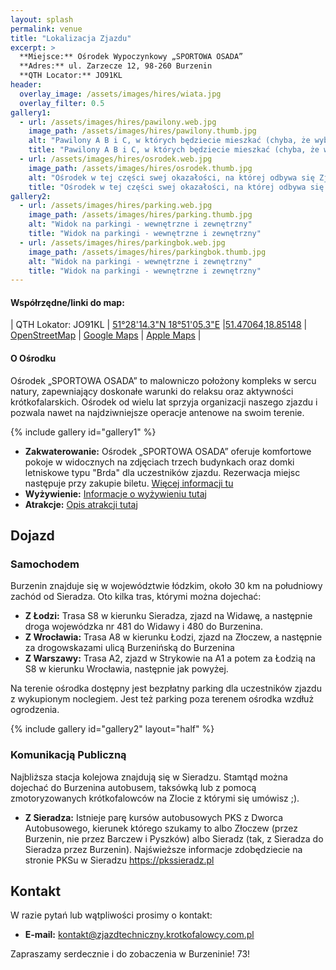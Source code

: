 ```yaml
---
layout: splash
permalink: venue
title: "Lokalizacja Zjazdu"
excerpt: >
  **Miejsce:** Ośrodek Wypoczynkowy „SPORTOWA OSADA”  
  **Adres:** ul. Zarzecze 12, 98-260 Burzenin  
  **QTH Locator:** JO91KL
header:
  overlay_image: /assets/images/hires/wiata.jpg
  overlay_filter: 0.5
gallery1:
  - url: /assets/images/hires/pawilony.web.jpg
    image_path: /assets/images/hires/pawilony.thumb.jpg
    alt: "Pawilony A B i C, w których będziecie mieszkać (chyba, że wybierzecie nocleg w domkach typu Brda)"
    title: "Pawilony A B i C, w których będziecie mieszkać (chyba, że wybierzecie nocleg w domkach typu Brda)"
  - url: /assets/images/hires/osrodek.web.jpg 
    image_path: /assets/images/hires/osrodek.thumb.jpg
    alt: "Ośrodek w tej części swej okazałości, na której odbywa się Zjazd"
    title: "Ośrodek w tej części swej okazałości, na której odbywa się Zjazd"
gallery2:
  - url: /assets/images/hires/parking.web.jpg
    image_path: /assets/images/hires/parking.thumb.jpg
    alt: "Widok na parkingi - wewnętrzne i zewnętrzny"
    title: "Widok na parkingi - wewnętrzne i zewnętrzny"
  - url: /assets/images/hires/parkingbok.web.jpg
    image_path: /assets/images/hires/parkingbok.thumb.jpg
    alt: "Widok na parkingi - wewnętrzne i zewnętrzny"
    title: "Widok na parkingi - wewnętrzne i zewnętrzny"
---
```


#### Współrzędne/linki do map:

| QTH Lokator: JO91KL | [51°28'14.3"N 18°51'05.3"E](geo:51.47064847072268,18.85148179342849) |[51.47064,18.85148](geo:51.47064847072268,18.85148179342849) | [OpenStreetMap](http://www.openstreetmap.org/index.html?mlat=51.470648&mlon=18.851481&zoom=12) | [Google Maps](http://maps.google.com/maps?ll=51.470648,18.851481&spn=0.1,0.1&t=m&q=51.470648,18.851481) | [Apple Maps](https://maps.apple.com/?q=51.470648,18.851481&t=m) | 

#### O Ośrodku

Ośrodek „SPORTOWA OSADA” to malowniczo położony kompleks w sercu natury, zapewniający doskonałe warunki do relaksu oraz aktywności krótkofalarskich. Ośrodek od wielu lat sprzyja organizacji naszego zjazdu i pozwala nawet na najdziwniejsze operacje antenowe na swoim terenie.

{% include gallery id="gallery1" %}

- **Zakwaterowanie:** Ośrodek „SPORTOWA OSADA” oferuje komfortowe pokoje w widocznych na zdjęciach trzech budynkach oraz domki letniskowe typu "Brda" dla uczestników zjazdu. Rezerwacja miejsc następuje przy zakupie biletu. [Więcej informacji tu](/najwazniejsze#p-co-z-noclegami)
- **Wyżywienie:** [Informacje o wyżywieniu tutaj](/najwazniejsze#p-jak-wygląda-kwestia-wyżywienia)
- **Atrakcje:** [Opis atrakcji tutaj](/najwazniejsze#wykłady-prezentacje-i-aktywności)

## Dojazd

### Samochodem
Burzenin znajduje się w województwie łódzkim, około 30 km na południowy zachód od Sieradza. Oto kilka tras, którymi można dojechać:

- **Z Łodzi:** Trasa S8 w kierunku Sieradza, zjazd na Widawę, a następnie droga wojewódzka nr 481 do Widawy i 480 do Burzenina.
- **Z Wrocławia:** Trasa A8 w kierunku Łodzi, zjazd na Złoczew, a następnie za drogowskazami ulicą Burzenińską do Burzenina
- **Z Warszawy:** Trasa A2, zjazd w Strykowie na A1 a potem za Łodzią na S8 w kierunku Wrocławia, następnie jak powyżej.

Na terenie ośrodka dostępny jest bezpłatny parking dla uczestników zjazdu z wykupionym noclegiem. Jest też parking poza terenem ośrodka wzdłuż ogrodzenia.

{% include gallery id="gallery2" layout="half" %}


### Komunikacją Publiczną
Najbliższa stacja kolejowa znajdują się w Sieradzu. Stamtąd można dojechać do Burzenina autobusem, taksówką lub z pomocą zmotoryzowanych krótkofalowców na Zlocie z którymi się umówisz ;). 

- **Z Sieradza:** Istnieje parę kursów autobusowych PKS z Dworca Autobusowego, kierunek którego szukamy to albo Złoczew (przez Burzenin, nie przez Barczew i Pyszków) albo Sieradz (tak, z Sieradza do Sieradza przez Burzenin). Najświeższe informacje zdobędziecie na stronie PKSu w Sieradzu <https://pkssieradz.pl>


## Kontakt
W razie pytań lub wątpliwości prosimy o kontakt:
- **E-mail:** [kontakt@zjazdtechniczny.krotkofalowcy.com.pl](mailto:kontakt@zjazdtechniczny.krotkofalowcy.com.pl)

Zapraszamy serdecznie i do zobaczenia w Burzeninie! 73!